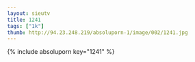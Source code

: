```yaml
--- 
layout: sieutv
title: 1241
tags: ["1k"]
thumb: http://94.23.248.219/absoluporn-1/image/002/1241.jpg
---
```

{% include absoluporn key="1241" %} 
